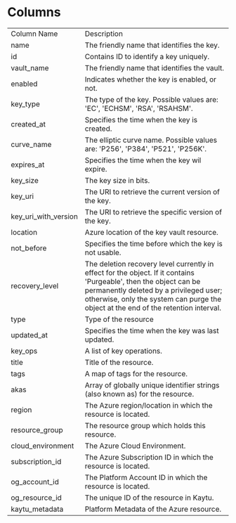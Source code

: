 # Columns  

<table>
	<tr><td>Column Name</td><td>Description</td></tr>
	<tr><td>name</td><td>The friendly name that identifies the key.</td></tr>
	<tr><td>id</td><td>Contains ID to identify a key uniquely.</td></tr>
	<tr><td>vault_name</td><td>The friendly name that identifies the vault.</td></tr>
	<tr><td>enabled</td><td>Indicates whether the key is enabled, or not.</td></tr>
	<tr><td>key_type</td><td>The type of the key. Possible values are: &#39;EC&#39;, &#39;ECHSM&#39;, &#39;RSA&#39;, &#39;RSAHSM&#39;.</td></tr>
	<tr><td>created_at</td><td>Specifies the time when the key is created.</td></tr>
	<tr><td>curve_name</td><td>The elliptic curve name. Possible values are: &#39;P256&#39;, &#39;P384&#39;, &#39;P521&#39;, &#39;P256K&#39;.</td></tr>
	<tr><td>expires_at</td><td>Specifies the time when the key wil expire.</td></tr>
	<tr><td>key_size</td><td>The key size in bits.</td></tr>
	<tr><td>key_uri</td><td>The URI to retrieve the current version of the key.</td></tr>
	<tr><td>key_uri_with_version</td><td>The URI to retrieve the specific version of the key.</td></tr>
	<tr><td>location</td><td>Azure location of the key vault resource.</td></tr>
	<tr><td>not_before</td><td>Specifies the time before which the key is not usable.</td></tr>
	<tr><td>recovery_level</td><td>The deletion recovery level currently in effect for the object. If it contains &#39;Purgeable&#39;, then the object can be permanently deleted by a privileged user; otherwise, only the system can purge the object at the end of the retention interval.</td></tr>
	<tr><td>type</td><td>Type of the resource</td></tr>
	<tr><td>updated_at</td><td>Specifies the time when the key was last updated.</td></tr>
	<tr><td>key_ops</td><td>A list of key operations.</td></tr>
	<tr><td>title</td><td>Title of the resource.</td></tr>
	<tr><td>tags</td><td>A map of tags for the resource.</td></tr>
	<tr><td>akas</td><td>Array of globally unique identifier strings (also known as) for the resource.</td></tr>
	<tr><td>region</td><td>The Azure region/location in which the resource is located.</td></tr>
	<tr><td>resource_group</td><td>The resource group which holds this resource.</td></tr>
	<tr><td>cloud_environment</td><td>The Azure Cloud Environment.</td></tr>
	<tr><td>subscription_id</td><td>The Azure Subscription ID in which the resource is located.</td></tr>
	<tr><td>og_account_id</td><td>The Platform Account ID in which the resource is located.</td></tr>
	<tr><td>og_resource_id</td><td>The unique ID of the resource in Kaytu.</td></tr>
	<tr><td>kaytu_metadata</td><td>Platform Metadata of the Azure resource.</td></tr>
</table>